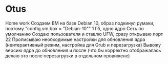 # Otus
Home work
Создаем ВМ на базе Debian 10, образ подкинул румаки, поэтому "config.vm.box = "Debian-10""
1 Гб, одно ядро
Сеть по умолчанию
Создаю пользователя и ставлю UFW, сразу открываю порт 22
Прописываю необходимые настройки для обновления ядра (неитерактивный режим, настройка для Grub и перезагрузка)
Вывожу версию ядра до обновления и после (что бы корректно отображалась делаю это после перезагрузки в отдельном провижене)
